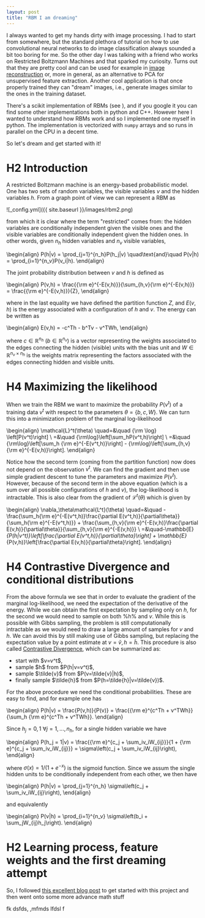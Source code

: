 ```yaml
---
layout: post
title: "RBM I am dreaming"
---
```


I always wanted to get my hands dirty with image processing. I had to start from somewhere, but the standard plethora of tutorial on how to use convolutional neural networks to do image classification always sounded a bit too boring for me. So the other day I was talking with a friend who works on Restricted Boltzmann Machines and that sparked my curiosity. Turns out that they are pretty cool and can be used for example in <a href="">image reconstruction</a> or, more in general, as an alternative to PCA for unsupervised feature extraction. Another cool application is that once properly trained they can "dream" images, i.e., generate images similar to the ones in the training dataset.

There's a scikit implementation of RBMs (see <a href=""></a>), and if you google it you can find some other implementations both in python and C++. However here I wanted to understand how RBMs work and so I implemented one myself in python. The implementation is vectorized with `numpy` arrays and so runs in parallel on the CPU in a decent time.

So let's dream and get started with it!

# H2 Introduction

A restricted Boltzmann machine is an energy-based probabilistic model. One has two sets of random variables, the visible variables $v$ and the hidden variables $h$. From a graph point of view we can represent a RBM as

![_config.yml]({{ site.baseurl }}/images/rbm2.png)

from which it is clear where the term "restricted" comes from: the hidden variables are conditionally independent given the visible ones and the visible variables are conditionally independent given the hidden ones. In other words, given $n_h$ hidden variables and $n_v$ visible variables,

\begin{align}
P(h|v) = \prod_{j=1}^{n_h}P(h_j|v) \quad\text{and}\quad P(v|h) = \prod_{i=1}^{n_v}P(v_i|h).
\end{align}

The joint probability distribution between $v$ and $h$ is defined as

\begin{align}
P(v,h) = \frac{{\rm e}^{-E(v,h)}}{\sum_{h,v}{\rm e}^{-E(v,h)}} = \frac{{\rm e}^{-E(v,h)}}{Z},
\end{align}

where in the last equality we have defined the partition function $Z$, and $E(v,h)$ is the energy associated with a configuration of $h$ and $v$. The energy can be written as

\begin{align}
E(v,h) = -c^Th - b^Tv - v^TWh,
\end{align}

where $c\in\mathbb{R}^{n_h}$ ($b\in\mathbb{R}^{n_v}$) is a vector representing the weights associated to the edges connecting the hidden (visible) units with the bias unit and $W\in\mathbb{R}^{n_v\times n_h}$ is the weights matrix representing the factors associated with the edges connecting hidden and visible units.



# H4 Maximizing the likelihood

When we train the RBM we want to maximize the probability $P(v^t)$ of a training data $v^t$ with respect to the parameters $\theta = \{b,c,W\}$. We can turn this into a minimization problem of the marginal log-likelihood

\begin{align}
\mathcal{L}^t(\theta) \quad=&\quad {\rm \log} \left[P(v^t)\right] \\
=&\quad {\rm\log}\left[\sum_hP(v^t,h)\right] \\
=&\quad {\rm\log}\left[\sum_h {\rm e}^{-E(v^t,h)}\right] - {\rm\log}\left[\sum_{h,v}{\rm e}^{-E(v,h)}\right].
\end{align}

Notice how the second term (coming from the partition function) now does not depend on the observation $v^t$. We can find the gradient and then use simple gradient descent to tune the parameters and maximize $P(v^t)$. However, because of the second term in the above equation (which is a sum over all possible configurations of $h$ and $v$), the log-likelihood is intractable. This is also clear from the gradient of $\mathcal{L}^t(\theta)$ which is given by

\begin{align}
\nabla_\theta\mathcal{L^t}(\theta) \quad=&\quad -\frac{\sum_h{\rm e}^{-E(v^t,h)}\frac{\partial E(v^t,h)}{\partial\theta}}{\sum_h{\rm e}^{-E(v^t,h)}} + \frac{\sum_{h,v}{\rm e}^{-E(v,h)}\frac{\partial E(v,h)}{\partial\theta}}{\sum_{h,v}{\rm e}^{-E(v,h)}} \\
=&\quad-\mathbb{E}_{P(h|v^t)}\left[\frac{\partial E(v^t,h)}{\partial\theta}\right] + \mathbb{E}_{P(v,h)}\left[\frac{\partial E(v,h)}{\partial\theta}\right].
\end{align}

# H4 Contrastive Divergence and conditional distributions

From the above formula we see that in order to evaluate the gradient of the marginal log-likelihood, we need the expectation of the derivative of the energy. While we can obtain the first expectation by sampling only on $h$, for the second we would need to sample on both %h% and $v$. While this is possible with Gibbs sampling, the problem is still computationally intractable as we would need to draw a large amount of samples for $v$ and $h$. We can avoid this by still making use of Gibbs sampling, but replacing the expectation value by a point estimate at $v=\tilde{v},h=\tilde{h}$. This procedure is also called <a href="">Contrastive Divergence</a>, which can be summarized as:

<ul>
<li>start with $v=v^t$,</li>
<li>sample $h$ from $P(h|v=v^t)$,</li>
<li>sample $\tilde{v}$ from $P(v=\tilde{v}|h)$,</li>
<li>finally sample $\tilde{h}$ from $P(h=\tilde{h}|v=\tilde{v})$.</li>
</ul>

For the above procedure we need the conditional probabilities. These are easy to find, and for example one has

\begin{align}
P(h|v) = \frac{P(v,h)}{P(v)} = \frac{{\rm e}^{c^Th + v^TWh}}{\sum_h {\rm e}^{c^Th + v^TWh}}.
\end{align}

Since $h_j={0,1}\ \forall j=1,...,n_h$, for a single hidden variable we have

\begin{align}
P(h_j = 1|v) = \frac{{\rm e}^{c_j + \sum_iv_iW_{ij}}}{1 + {\rm e}^{c_j + \sum_iv_iW_{ij}}} = \sigma\left(c_j + \sum_iv_iW_{ij}\right),
\end{align}

where $\sigma(x)=1 / (1 + e^{-x})$ is the sigmoid function. Since we assum the single hidden units to be conditionally independent from each other, we then have

\begin{align}
P(h|v) = \prod_{j=1}^{n_h} \sigma\left(c_j + \sum_iv_iW_{ij}\right),
\end{align}

and equivalently

\begin{align}
P(v|h) = \prod_{i=1}^{n_v} \sigma\left(b_i + \sum_jW_{ij}h_j\right).
\end{align}




# H2 Learning process, feature weights and the first dreaming attempt

So, I followed <a href="">this excellent blog post</a> to get started with this project and then went onto some more advance math stuff


fk dsfds, ,mfmds lfdsl f





